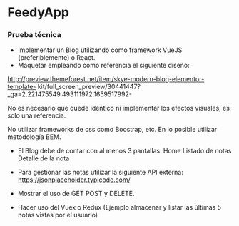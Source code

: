 # FeedyApp

### Prueba técnica

- Implementar un Blog utilizando como framework VueJS
(preferiblemente) o React.
- Maquetar empleando como referencia el siguiente diseño:

http://preview.themeforest.net/item/skye-modern-blog-elementor-template-
kit/full_screen_preview/30441447?_ga=2.221475549.493111972.1659517992-

No es necesario que quede idéntico ni implementar los efectos
visuales, es solo una referencia.

No utilizar frameworks de css como Boostrap, etc.
En lo posible utilizar metodología BEM.

- El Blog debe de contar con al menos 3 pantallas:
Home
Listado de notas
Detalle de la nota

- Para gestionar las notas utilizar la siguiente API externa:
https://jsonplaceholder.typicode.com/

- Mostrar el uso de GET POST y DELETE.

- Hacer uso del Vuex o Redux (Ejemplo almacenar y listar las
últimas 5 notas vistas por el usuario)
